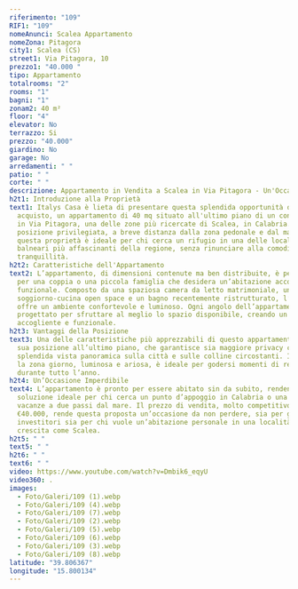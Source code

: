 ```yaml
---
riferimento: "109"
RIF1: "109"
nomeAnunci: Scalea Appartamento
nomeZona: Pitagora
city1: Scalea (CS)
street1: Via Pitagora, 10
prezzo1: "40.000 "
tipo: Appartamento
totalrooms: "2"
rooms: "1"
bagni: "1"
zonam2: 40 m²
floor: "4"
elevator: No
terrazzo: Si
prezzo: "40.000"
giardino: No
garage: No
arredamenti: " "
patio: " "
corte: " "
descrizione: Appartamento in Vendita a Scalea in Via Pitagora - Un'Occasione da Non Perdere!
h2t1: Introduzione alla Proprietà
text1: Italys Casa è lieta di presentare questa splendida opportunità di
  acquisto, un appartamento di 40 mq situato all'ultimo piano di un condominio
  in Via Pitagora, una delle zone più ricercate di Scalea, in Calabria. Con una
  posizione privilegiata, a breve distanza dalla zona pedonale e dal mare,
  questa proprietà è ideale per chi cerca un rifugio in una delle località
  balneari più affascinanti della regione, senza rinunciare alla comodità e alla
  tranquillità.
h2t2: Caratteristiche dell'Appartamento
text2: L’appartamento, di dimensioni contenute ma ben distribuite, è perfetto
  per una coppia o una piccola famiglia che desidera un’abitazione accogliente e
  funzionale. Composto da una spaziosa camera da letto matrimoniale, un ampio
  soggiorno-cucina open space e un bagno recentemente ristrutturato, l’immobile
  offre un ambiente confortevole e luminoso. Ogni angolo dell’appartamento è
  progettato per sfruttare al meglio lo spazio disponibile, creando un'atmosfera
  accogliente e funzionale.
h2t3: Vantaggi della Posizione
text3: Una delle caratteristiche più apprezzabili di questo appartamento è la
  sua posizione all’ultimo piano, che garantisce sia maggiore privacy che una
  splendida vista panoramica sulla città e sulle colline circostanti. Inoltre,
  la zona giorno, luminosa e ariosa, è ideale per godersi momenti di relax
  durante tutto l’anno.
h2t4: Un’Occasione Imperdibile
text4: L’appartamento è pronto per essere abitato sin da subito, rendendolo una
  soluzione ideale per chi cerca un punto d’appoggio in Calabria o una casa
  vacanze a due passi dal mare. Il prezzo di vendita, molto competitivo, di soli
  €40.000, rende questa proposta un’occasione da non perdere, sia per gli
  investitori sia per chi vuole un’abitazione personale in una località in
  crescita come Scalea.
h2t5: " "
text5: " "
h2t6: " "
text6: " "
video: https://www.youtube.com/watch?v=Dmbik6_eqyU
video360: .
images:
  - Foto/Galeri/109 (1).webp
  - Foto/Galeri/109 (4).webp
  - Foto/Galeri/109 (7).webp
  - Foto/Galeri/109 (2).webp
  - Foto/Galeri/109 (5).webp
  - Foto/Galeri/109 (6).webp
  - Foto/Galeri/109 (3).webp
  - Foto/Galeri/109 (8).webp
latitude: "39.806367"
longitude: "15.800134"
---
```

